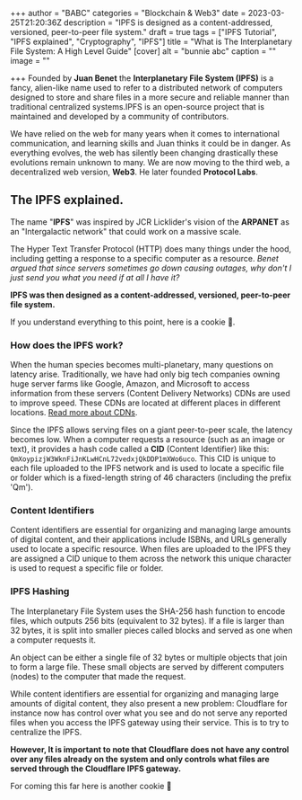 +++
author = "BABC"
categories = "Blockchain & Web3"
date = 2023-03-25T21:20:36Z
description = "IPFS is designed as a content-addressed, versioned, peer-to-peer file system."
draft = true
tags = ["IPFS Tutorial", "IPFS explained", "Cryptography", "IPFS"]
title = "What is The Interplanetary File System: A High Level Guide"
[cover]
alt = "bunnie abc"
caption = ""
image = ""

+++
Founded by **Juan Benet** the **Interplanetary File System (IPFS)** is a fancy, alien-like name used to refer to a distributed network of computers designed to store and share files in a more secure and reliable manner than traditional centralized systems.IPFS is an open-source project that is maintained and developed by a community of contributors.

We have relied on the web for many years when it comes to international communication, and learning skills and Juan thinks it could be in danger. As everything evolves, the web has silently been changing drastically these evolutions remain unknown to many. We are now moving to the third web, a decentralized web version, **Web3**. He later founded **Protocol Labs**.

## The IPFS explained.

The name "**IPFS**" was inspired by JCR Licklider's vision of the **ARPANET** as an "Intergalactic network" that could work on a massive scale.

The Hyper Text Transfer Protocol (HTTP)  does many things under the hood, including getting a response to a specific computer as a resource. _Benet argued that since servers sometimes go down causing outages, why don't I just send you what you need if at all I have it?_

**IPFS was then designed as a content-addressed, versioned, peer-to-peer file system.**

If you understand everything to this point, here is a cookie 🍪.

### How does the IPFS work?

When the human species becomes multi-planetary, many questions on latency arise. Traditionally, we have had only big tech companies owning huge server farms like Google, Amazon, and Microsoft to access information from these servers (Content Delivery Networks) CDNs are used to improve speed. These CDNs are located at different places in different locations. [Read more about CDNs](https://www.cloudflare.com/learning/cdn/what-is-a-cdn/).

Since the IPFS allows serving files on a giant peer-to-peer scale, the latency becomes low. When a computer requests a resource (such as an image or text), it provides a hash code called a **CID** (Content Identifier) like this: `QmXoypizjW3WknFiJnKLwHCnL72vedxjQkDDP1mXWo6uco`. This CID is unique to each file uploaded to the IPFS network and is used to locate a specific file or folder which is a fixed-length string of 46 characters (including the prefix 'Qm').

### Content Identifiers

Content identifiers are essential for organizing and managing large amounts of digital content, and their applications include ISBNs, and URLs generally used to locate a specific resource. When files are uploaded to the IPFS they are assigned a CID unique to them across the network this unique character is used to request a specific file or folder.

### IPFS Hashing

The Interplanetary File System uses the SHA-256 hash function to encode files, which outputs 256 bits (equivalent to 32 bytes). If a file is larger than 32 bytes, it is split into smaller pieces called blocks and served as one when a computer requests it. 

An object can be either a single file of 32 bytes or multiple objects that join to form a large file. These small objects are served by different computers (nodes) to the computer that made the request.

While content identifiers are essential for organizing and managing large amounts of digital content, they also present a new problem: Cloudflare for instance now has control over what you see and do not serve any reported files when you access the IPFS gateway using their service. This is to try to centralize the IPFS.

**However, It is important to note that Cloudflare does not have any control over any files already on the system and only controls what files are served through the Cloudflare IPFS gateway.**

For coming this far here is another cookie 🍪